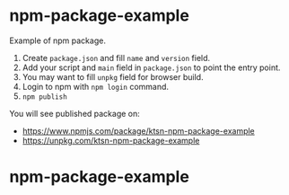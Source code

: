 # npm-package-example

Example of npm package.

1.  Create `package.json` and fill `name` and `version` field.
2.  Add your script and `main` field in `package.json` to point the entry point.
3.  You may want to fill `unpkg` field for browser build.
4.  Login to npm with `npm login` command.
5.  `npm publish`

You will see published package on:

* https://www.npmjs.com/package/ktsn-npm-package-example
* https://unpkg.com/ktsn-npm-package-example
# npm-package-example
